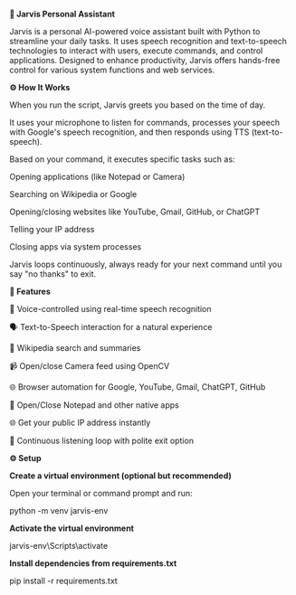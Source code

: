 **🧠 Jarvis Personal Assistant**

Jarvis is a personal AI-powered voice assistant built with Python to streamline your daily tasks. It uses speech recognition and text-to-speech technologies to interact with users, execute commands, and control applications. Designed to enhance productivity, Jarvis offers hands-free control for various system functions and web services.

**⚙️ How It Works**

When you run the script, Jarvis greets you based on the time of day.

It uses your microphone to listen for commands, processes your speech with Google's speech recognition, and then responds using TTS (text-to-speech).

Based on your command, it executes specific tasks such as:

Opening applications (like Notepad or Camera)

Searching on Wikipedia or Google

Opening/closing websites like YouTube, Gmail, GitHub, or ChatGPT

Telling your IP address

Closing apps via system processes

Jarvis loops continuously, always ready for your next command until you say "no thanks" to exit.

**🌟 Features**

🎤 Voice-controlled using real-time speech recognition

🗣️ Text-to-Speech interaction for a natural experience

🧾 Wikipedia search and summaries

📹 Open/close Camera feed using OpenCV

🌐 Browser automation for Google, YouTube, Gmail, ChatGPT, GitHub

📄 Open/Close Notepad and other native apps

🌐 Get your public IP address instantly

🔄 Continuous listening loop with polite exit option

**⚙️ Setup**

**Create a virtual environment (optional but recommended)**

Open your terminal or command prompt and run:

python -m venv jarvis-env

**Activate the virtual environment**

jarvis-env\Scripts\activate

**Install dependencies from requirements.txt**

pip install -r requirements.txt
